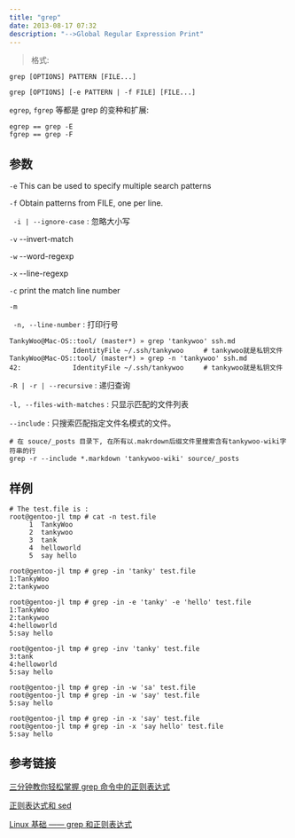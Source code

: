 ```yaml
---
title: "grep"
date: 2013-08-17 07:32
description: "-->Global Regular Expression Print"
---
```


> 格式:

	grep [OPTIONS] PATTERN [FILE...]

	grep [OPTIONS] [-e PATTERN | -f FILE] [FILE...]

`egrep`, `fgrep` 等都是 grep 的变种和扩展:

	egrep == grep -E
	fgrep == grep -F

## 参数

` -e `
This can be used to specify multiple search patterns

` -f `
Obtain patterns from FILE, one per line.

` -i | --ignore-case` : 忽略大小写

` -v `
--invert-match

` -w `
--word-regexp

` -x `
--line-regexp

` -c `
print the match line number

` -m `

` -n, --line-number` : 打印行号

	TankyWoo@Mac-OS::tool/ (master*) » grep 'tankywoo' ssh.md
	                IdentityFile ~/.ssh/tankywoo     # tankywoo就是私钥文件
	TankyWoo@Mac-OS::tool/ (master*) » grep -n 'tankywoo' ssh.md
	42:             IdentityFile ~/.ssh/tankywoo     # tankywoo就是私钥文件

`-R | -r | --recursive` : 递归查询

`-l, --files-with-matches` : 只显示匹配的文件列表

`--include` : 只搜索匹配指定文件名模式的文件。

	# 在 souce/_posts 目录下, 在所有以.makrdown后缀文件里搜索含有tankywoo-wiki字符串的行
	grep -r --include *.markdown 'tankywoo-wiki' source/_posts


## 样例

	# The test.file is :
	root@gentoo-jl tmp # cat -n test.file
	     1  TankyWoo
	     2  tankywoo
	     3  tank
	     4  helloworld
	     5  say hello

	root@gentoo-jl tmp # grep -in 'tanky' test.file
	1:TankyWoo
	2:tankywoo

	root@gentoo-jl tmp # grep -in -e 'tanky' -e 'hello' test.file
	1:TankyWoo
	2:tankywoo
	4:helloworld
	5:say hello

	root@gentoo-jl tmp # grep -inv 'tanky' test.file
	3:tank
	4:helloworld
	5:say hello

	root@gentoo-jl tmp # grep -in -w 'sa' test.file
	root@gentoo-jl tmp # grep -in -w 'say' test.file
	5:say hello

	root@gentoo-jl tmp # grep -in -x 'say' test.file
	root@gentoo-jl tmp # grep -in -x 'say hello' test.file
	5:say hello

## 参考链接

[三分钟教你轻松掌握 grep 命令中的正则表达式](http://www.linuxstory.org/grep-regular-expressions/) 

[正则表达式和 sed](http://wiki.jikexueyuan.com/project/unix/regular-expressions.html) 

[Linux 基础 —— grep 和正则表达式](http://liaoph.com/linux-basic-grep/) 
